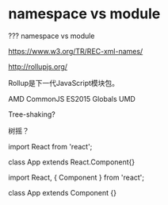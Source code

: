 # namespace vs module


??? namespace vs module

https://www.w3.org/TR/REC-xml-names/

http://rollupjs.org/

Rollup是下一代JavaScript模块包。

AMD  CommonJS  ES2015  Globals  UMD  



Tree-shaking?

树摇？


import React from 'react';

class App extends React.Component{}


import React, { Component } from 'react';

class App extends Component {}












